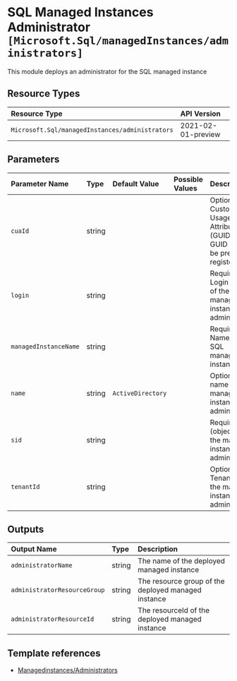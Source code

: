 # SQL Managed Instances Administrator `[Microsoft.Sql/managedInstances/administrators]`

This module deploys an administrator for the SQL managed instance

## Resource Types

| Resource Type | API Version |
| :-- | :-- |
| `Microsoft.Sql/managedInstances/administrators` | 2021-02-01-preview |

## Parameters

| Parameter Name | Type | Default Value | Possible Values | Description |
| :-- | :-- | :-- | :-- | :-- |
| `cuaId` | string |  |  | Optional. Customer Usage Attribution ID (GUID). This GUID must be previously registered |
| `login` | string |  |  | Required. Login name of the managed instance administrator. |
| `managedInstanceName` | string |  |  | Required. Name of the SQL managed instance. |
| `name` | string | `ActiveDirectory` |  | Optional. The name of the managed instance administrator |
| `sid` | string |  |  | Required. SID (object ID) of the managed instance administrator. |
| `tenantId` | string |  |  | Optional. Tenant ID of the managed instance administrator. |

## Outputs

| Output Name | Type | Description |
| :-- | :-- | :-- |
| `administratorName` | string | The name of the deployed managed instance |
| `administratorResourceGroup` | string | The resource group of the deployed managed instance |
| `administratorResourceId` | string | The resourceId of the deployed managed instance |

## Template references

- [Managedinstances/Administrators](https://docs.microsoft.com/en-us/azure/templates/Microsoft.Sql/2021-02-01-preview/managedInstances/administrators)
